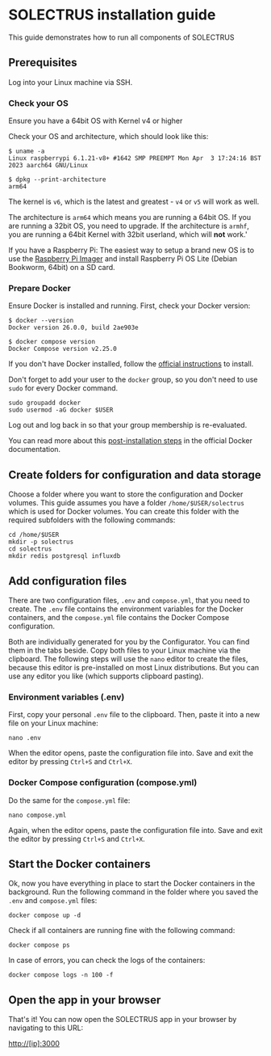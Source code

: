 # SOLECTRUS installation guide

This guide demonstrates how to run all components of SOLECTRUS

## Prerequisites

Log into your Linux machine via SSH.

### Check your OS

Ensure you have a 64bit OS with Kernel v4 or higher

Check your OS and architecture, which should look like this:

```console
$ uname -a
Linux raspberrypi 6.1.21-v8+ #1642 SMP PREEMPT Mon Apr  3 17:24:16 BST 2023 aarch64 GNU/Linux

$ dpkg --print-architecture
arm64
```

The kernel is `v6`, which is the latest and greatest - `v4` or `v5` will work as well.

The architecture is `arm64` which means you are running a 64bit OS. If you are running a 32bit OS, you need to upgrade. If the architecture is `armhf`, you are running a 64bit Kernel with 32bit userland, which will **not** work.'

If you have a Raspberry Pi: The easiest way to setup a brand new OS is to use the [Raspberry Pi Imager](https://www.raspberrypi.com/software/) and install Raspberry Pi OS Lite (Debian Bookworm, 64bit) on a SD card.

### Prepare Docker

Ensure Docker is installed and running. First, check your Docker version:

```console
$ docker --version
Docker version 26.0.0, build 2ae903e

$ docker compose version
Docker Compose version v2.25.0
```

If you don't have Docker installed, follow the [official instructions](https://docs.docker.com/engine/install/debian/) to install.

Don't forget to add your user to the `docker` group, so you don't need to use `sudo` for every Docker command.

```console
sudo groupadd docker
sudo usermod -aG docker $USER
```

Log out and log back in so that your group membership is re-evaluated.

You can read more about this [post-installation steps](https://docs.docker.com/engine/install/linux-postinstall/) in the official Docker documentation.

## Create folders for configuration and data storage

Choose a folder where you want to store the configuration and Docker volumes. This guide assumes you have a folder `/home/$USER/solectrus` which is used for Docker volumes. You can create this folder with the required subfolders with the following commands:

```console
cd /home/$USER
mkdir -p solectrus
cd solectrus
mkdir redis postgresql influxdb
```

## Add configuration files

There are two configuration files, `.env` and `compose.yml`, that you need to create. The `.env` file contains the environment variables for the Docker containers, and the `compose.yml` file contains the Docker Compose configuration.

Both are individually generated for you by the Configurator. You can find them in the tabs beside. Copy both files to your Linux machine via the clipboard. The following steps will use the `nano` editor to create the files, because this editor is pre-installed on most Linux distributions. But you can use any editor you like (which supports clipboard pasting).

### Environment variables (.env)

First, copy your personal `.env` file to the clipboard. Then, paste it into a new file on your Linux machine:

```console
nano .env
```

When the editor opens, paste the configuration file into. Save and exit the editor by pressing `Ctrl+S` and `Ctrl+X`.

### Docker Compose configuration (compose.yml)

Do the same for the `compose.yml` file:

```console
nano compose.yml
```

Again, when the editor opens, paste the configuration file into. Save and exit the editor by pressing `Ctrl+S` and `Ctrl+X`.

## Start the Docker containers

Ok, now you have everything in place to start the Docker containers in the background. Run the following command in the folder where you saved the `.env` and `compose.yml` files:

```console
docker compose up -d
```

Check if all containers are running fine with the following command:

```console
docker compose ps
```

In case of errors, you can check the logs of the containers:

```console
docker compose logs -n 100 -f
```

## Open the app in your browser

That's it! You can now open the SOLECTRUS app in your browser by navigating to this URL:

[http://[ip]:3000](http://[ip]:3000)
